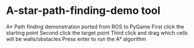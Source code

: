 # A-star-path-finding-demo tool 

A* Path finding demonstration ported from ROS to PyGame 
First click the starting point
Second click the target point 
Third click and drag which cells will be walls/obstacles 
Press enter to run the A* algorithm
 
